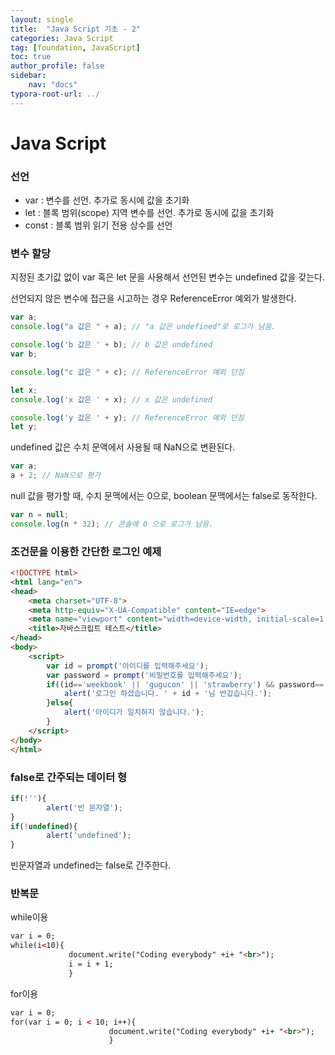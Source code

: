 ```yaml
---
layout: single
title:  "Java Script 기초 - 2"
categories: Java Script
tag: [foundation, JavaScript]
toc: true
author_profile: false
sidebar:
    nav: "docs"
typora-root-url: ../
---
```


# Java Script

### 선언

+ var : 변수를 선언. 추가로 동시에 값을 초기화
+ let : 블록 범위(scope) 지역 변수를 선언. 추가로 동시에 값을 초기화
+ const : 블록 범위 읽기 전용 상수를 선언

### 변수 할당

지정된 초기값 없이 var 혹은 let 문을 사용해서 선언된 변수는 undefined 값을 갖는다.

선언되지 않은 변수에 접근을 시고하는 경우 ReferenceError 예외가 발생한다.

```javascript
var a;
console.log("a 값은 " + a); // "a 값은 undefined"로 로그가 남음.

console.log('b 값은 ' + b); // b 값은 undefined
var b;

console.log("c 값은 " + c); // ReferenceError 예외 던짐

let x;
console.log('x 값은 ' + x); // x 값은 undefined

console.log('y 값은 ' + y); // ReferenceError 예외 던짐
let y;
```

undefined 값은 수치 문액에서 사용될 때 NaN으로 변환된다.

```javascript
var a;
a + 2; // NaN으로 평가
```

null 값을 평가할 때, 수치 문맥에서는 0으로, boolean 문맥에서는 false로 동작한다.

```javascript
var n = null;
console.log(n * 32); // 콘솔에 0 으로 로그가 남음.
```

### 조건문을 이용한 간단한 로그인 예제

```html
<!DOCTYPE html>
<html lang="en">
<head>
    <meta charset="UTF-8">
    <meta http-equiv="X-UA-Compatible" content="IE=edge">
    <meta name="viewport" content="width=device-width, initial-scale=1.0">
    <title>자바스크립트 테스트</title>
</head>
<body>
    <script>
        var id = prompt('아이디를 입력해주세요');
        var password = prompt('비밀번호를 입력해주세요');
        if((id=='weekbook' || 'gugucon' || 'strawberry') && password=='111111'){
            alert('로그인 하셨습니다. ' + id + '님 반갑습니다.');
        }else{
            alert('아이디가 일치하지 않습니다.');
        }
    </script>
</body>
</html>
```

### false로 간주되는 데이터 형

```javascript
if(!''){
        alert('빈 문자열');
}
if(!undefined){
        alert('undefined');
}
```

빈문자열과 undefined는 false로 간주한다.

### 반복문

while이용

```html
var i = 0;
while(i<10){
             document.write("Coding everybody" +i+ "<br>");
             i = i + 1;
             }
```

for이용

```html
var i = 0;
for(var i = 0; i < 10; i++){
                      document.write("Coding everybody" +i+ "<br>");
                      }
```


